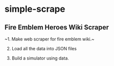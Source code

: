 # simple-scrape
## Fire Emblem Heroes Wiki Scraper

~1. Make web scraper for fire emblem wiki.~

2. Load all the data into JSON files

3. Build a simulator using data.
